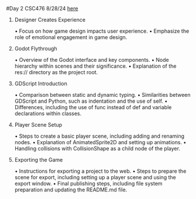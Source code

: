 #Day 2 CSC476 8/28/24 [here](ClassNotes/)
1. Designer Creates Experience

	•	Focus on how game design impacts user experience.
	•	Emphasize the role of emotional engagement in game design.

2. Godot Flythrough

	•	Overview of the Godot interface and key components.
	•	Node hierarchy within scenes and their significance.
	•	Explanation of the res:// directory as the project root.

3. GDScript Introduction

	•	Comparison between static and dynamic typing.
	•	Similarities between GDScript and Python, such as indentation and the use of self.
	•	Differences, including the use of func instead of def and variable declarations within classes.

4. Player Scene Setup

	•	Steps to create a basic player scene, including adding and renaming nodes.
	•	Explanation of AnimatedSprite2D and setting up animations.
	•	Handling collisions with CollisionShape as a child node of the player.

5. Exporting the Game

	•	Instructions for exporting a project to the web.
	•	Steps to prepare the scene for export, including setting up a player scene and using the export window.
	•	Final publishing steps, including file system preparation and updating the README.md file.
